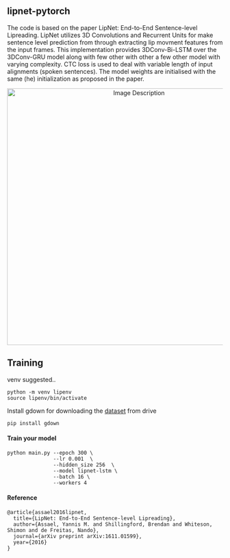 ## lipnet-pytorch
The code is based on the paper LipNet: End-to-End Sentence-level Lipreading. LipNet utilizes 3D Convolutions and Recurrent Units for make sentence level prediction from through extracting lip movment features from the input frames.
This implementation provides 3DConv-Bi-LSTM over the 3DConv-GRU model along with few other with other a few other model with varying complexity. CTC loss is used to deal with variable length of input alignments (spoken sentences). The model weights are initialised with the same (he) initialization as proposed in the paper.



<p align="center">
  
  <img src="https://github.com/mishra-18/lipnet-pytorch/assets/155224614/f6da2320-6e78-475f-9885-bd405d6c10d9" alt="Image Description" width="600"/>
</p>


## Training

venv suggested..

```
python -m venv lipenv
source lipenv/bin/activate
```
Install gdown for downloading the [dataset](https://drive.google.com/uc?id=1YlvpDLix3S-U8fd-gqRwPcWXAXm8JwjL) from drive
```
pip install gdown
```

#### Train your model

```
python main.py --epoch 300 \
               --lr 0.001  \
               --hidden_size 256  \
               --model lipnet-lstm \
               --batch 16 \
               --workers 4
```

#### Reference
```
@article{assael2016lipnet,
  title={LipNet: End-to-End Sentence-level Lipreading},
  author={Assael, Yannis M. and Shillingford, Brendan and Whiteson, Shimon and de Freitas, Nando},
  journal={arXiv preprint arXiv:1611.01599},
  year={2016}
}
```
